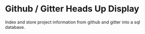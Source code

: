 
# Github / Gitter Heads Up Display


Index and store project information from github and gitter
into a sql database.


